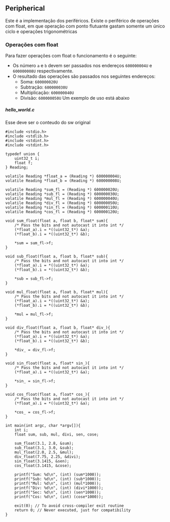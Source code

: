 ## Peripherical
Este é a implementação dos periféricos.
Existe o periférico de operações com float, em que operação com ponto flutuante gastam somente um único ciclo e operações trigonométricas

### Operações com float
Para fazer operações com float o funcionamento é o seguinte:
 - Os número `a` e `b` devem ser passados nos endereços `600000004U` e `600000008U` respectivamente.
 - O resultado das operações são passados nos seguintes endereços:
     - Soma: `600000020U`
     - Subtração: `600000030U`
     - Multiplicação: `600000040U`
     - Divisão: `600000050U`
Um exemplo de uso está abaixo

##### hello_world.c
Esse deve ser o conteudo do sw original
```
#include <stdio.h>
#include <stdlib.h>
#include <stdint.h>
#include <stdint.h>

typedef union {
    uint32_t i;
    float f;
} Reading;

volatile Reading *float_a = (Reading *) 600000004U;
volatile Reading *float_b = (Reading *) 600000008U;

volatile Reading *sum_fl = (Reading *) 600000020U;
volatile Reading *sub_fl = (Reading *) 600000030U;
volatile Reading *mul_fl = (Reading *) 600000040U;
volatile Reading *div_fl = (Reading *) 600000050U;
volatile Reading *sin_fl = (Reading *) 600000110U;
volatile Reading *cos_fl = (Reading *) 600000120U;

void sum_float(float a, float b, float* sum){
    /* Pass the bits and not autocast it into int */
    (*float_a).i = *((uint32_t*) &a);
    (*float_b).i = *((uint32_t*) &b);

    *sum = sum_fl->f;
}

void sub_float(float a, float b, float* sub){
    /* Pass the bits and not autocast it into int */
    (*float_a).i = *((uint32_t*) &a);
    (*float_b).i = *((uint32_t*) &b);

    *sub = sub_fl->f;
}

void mul_float(float a, float b, float* mul){
    /* Pass the bits and not autocast it into int */
    (*float_a).i = *((uint32_t*) &a);
    (*float_b).i = *((uint32_t*) &b);

    *mul = mul_fl->f;
}

void div_float(float a, float b, float* div_){
    /* Pass the bits and not autocast it into int */
    (*float_a).i = *((uint32_t*) &a);
    (*float_b).i = *((uint32_t*) &b);

    *div_ = div_fl->f;
}

void sin_float(float a, float* sin_){
    /* Pass the bits and not autocast it into int */
    (*float_a).i = *((uint32_t*) &a);

    *sin_ = sin_fl->f;
}

void cos_float(float a, float* cos_){
    /* Pass the bits and not autocast it into int */
    (*float_a).i = *((uint32_t*) &a);

    *cos_ = cos_fl->f;
}

int main(int argc, char *argv[]){
    int i;
    float sum, sub, mul, divi, sen, cose;

    sum_float(3.1, 2.8, &sum);
    sub_float(3.1, 3.0, &sub);
    mul_float(2.0, 2.5, &mul);
    div_float(7.75, 2.25, &divi);
    sin_float(3.1415, &sen);
    cos_float(3.1415, &cose);

    printf("Sum: %d\n", (int) (sum*1000));
    printf("Sub: %d\n", (int) (sub*1000));
    printf("Mul: %d\n", (int) (mul*1000));
    printf("Div: %d\n", (int) (divi*1000));
    printf("Sec: %d\n", (int) (sen*1000));
    printf("Cos: %d\n", (int) (cose*1000));

    exit(0); // To avoid cross-compiler exit routine
    return 0; // Never executed, just for compatibility
}
```
